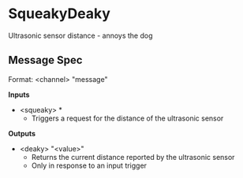 # SqueakyDeaky

Ultrasonic sensor distance - annoys the dog

## Message Spec

Format: \<channel> "message"

**Inputs**

* \<squeaky> *
  * Triggers a request for the distance of the ultrasonic sensor

**Outputs**

* \<deaky> "\<value>"
  * Returns the current distance reported by the ultrasonic sensor
  * Only in response to an input trigger